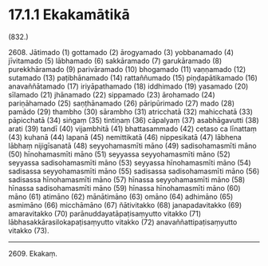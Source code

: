 # 17.1.1 Ekakamātikā

(832.)

2608\. Jātimado (1) gottamado (2) ārogyamado (3) yobbanamado (4) jīvitamado (5) lābhamado (6) sakkāramado (7) garukāramado (8) purekkhāramado (9) parivāramado (10) bhogamado (11) vaṇṇamado (12) sutamado (13) paṭibhānamado (14) rattaññumado (15) piṇḍapātikamado (16) anavaññātamado (17) iriyāpathamado (18) iddhimado (19) yasamado (20) sīlamado (21) jhānamado (22) sippamado (23) ārohamado (24) pariṇāhamado (25) saṇṭhānamado (26) pāripūrimado (27) mado (28) pamādo (29) thambho (30) sārambho (31) atricchatā (32) mahicchatā (33) pāpicchatā (34) siṅgaṃ (35) tintiṇaṃ (36) cāpalyaṃ (37) asabhāgavutti (38) arati (39) tandī (40) vijambhitā (41) bhattasammado (42) cetaso ca līnattaṃ (43) kuhanā (44) lapanā (45) nemittikatā (46) nippesikatā (47) lābhena lābhaṃ nijigīsanatā (48) seyyohamasmīti māno (49) sadisohamasmīti māno (50) hīnohamasmīti māno (51) seyyassa seyyohamasmīti māno (52) seyyassa sadisohamasmīti māno (53) seyyassa hīnohamasmīti māno (54) sadisassa seyyohamasmīti māno (55) sadisassa sadisohamasmīti māno (56) sadisassa hīnohamasmīti māno (57) hīnassa seyyohamasmīti māno (58) hīnassa sadisohamasmīti māno (59) hīnassa hīnohamasmīti māno (60) māno (61) atimāno (62) mānātimāno (63) omāno (64) adhimāno (65) asmimāno (66) micchāmāno (67) ñātivitakko (68) janapadavitakko (69) amaravitakko (70) parānuddayatāpaṭisaṃyutto vitakko (71) lābhasakkārasilokapaṭisaṃyutto vitakko (72) anavaññattipaṭisaṃyutto vitakko (73).

---

2609\. Ekakaṃ.
